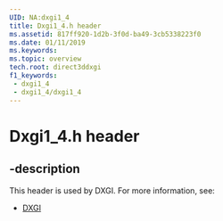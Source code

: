 ```yaml
---
UID: NA:dxgi1_4
title: Dxgi1_4.h header
ms.assetid: 817ff920-1d2b-3f0d-ba49-3cb5338223f0
ms.date: 01/11/2019
ms.keywords: 
ms.topic: overview
tech.root: direct3ddxgi
f1_keywords:
 - dxgi1_4
 - dxgi1_4/dxgi1_4
---
```


# Dxgi1_4.h header


## -description

This header is used by DXGI. For more information, see:

- [DXGI](../_direct3ddxgi/index.md)

